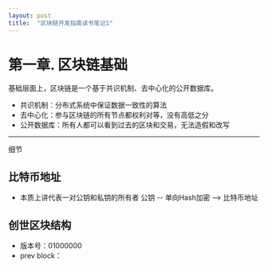 ```yaml
---
layout: post
title:  "区块链开发指南读书笔记1"
---
```




# 第一章. 区块链基础

  基础层面上，区块链是一个基于共识机制、去中心化的公开数据库。

  * 共识机制：分布式系统中保证数据一致性的算法
  * 去中心化：参与区块链的所有节点都权利对等，没有高低之分
  * 公开数据库：所有人都可以看到过去的区块和交易，无法造假和改写

------
细节

## 比特币地址

  * 本质上讲代表一对公钥和私钥的所有者
  公钥 -- 单向Hash加密 --> 比特币地址

## 创世区块结构

  * 版本号：01000000
  * prev block：
  
